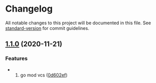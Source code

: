 # Changelog

All notable changes to this project will be documented in this file. See [standard-version](https://github.com/conventional-changelog/standard-version) for commit guidelines.

## [1.1.0](https://github.com/deepzz0/osin/compare/v1.0.1...v1.1.0) (2020-11-21)


### Features

* 1. go mod vcs ([0d602ef](https://github.com/deepzz0/osin/commit/0d602ef948feaf88327562007e1039dd90a9b9f8))
